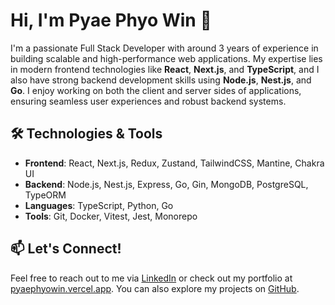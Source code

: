 # Hi, I'm Pyae Phyo Win 👋

I'm a passionate Full Stack Developer with around 3 years of experience in building scalable and high-performance web applications. My expertise lies in modern frontend technologies like **React**, **Next.js**, and **TypeScript**, and I also have strong backend development skills using **Node.js**, **Nest.js**, and **Go**. I enjoy working on both the client and server sides of applications, ensuring seamless user experiences and robust backend systems.

## 🛠️ Technologies & Tools

- **Frontend**: React, Next.js, Redux, Zustand, TailwindCSS, Mantine, Chakra UI
- **Backend**: Node.js, Nest.js, Express, Go, Gin, MongoDB, PostgreSQL, TypeORM
- **Languages**: TypeScript, Python, Go
- **Tools**: Git, Docker, Vitest, Jest, Monorepo

## 📫 Let's Connect!

Feel free to reach out to me via [LinkedIn](https://www.linkedin.com/in/pyae-phyo-win-762792246/) or check out my portfolio at [pyaephyowin.vercel.app](https://pyaephyowin.vercel.app). You can also explore my projects on [GitHub](https://github.com/pyaephyowinn).
